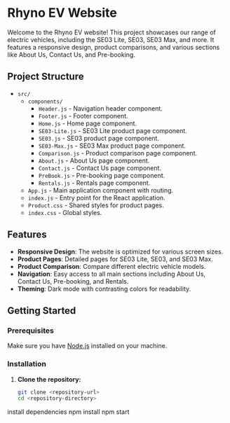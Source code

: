 # Rhyno EV Website

Welcome to the Rhyno EV website! This project showcases our range of electric vehicles, including the SE03 Lite, SE03, SE03 Max, and more. It features a responsive design, product comparisons, and various sections like About Us, Contact Us, and Pre-booking.

## Project Structure

- `src/`
  - `components/`
    - `Header.js` - Navigation header component.
    - `Footer.js` - Footer component.
    - `Home.js` - Home page component.
    - `SE03-Lite.js` - SE03 Lite product page component.
    - `SE03.js` - SE03 product page component.
    - `SE03-Max.js` - SE03 Max product page component.
    - `Comparison.js` - Product comparison page component.
    - `About.js` - About Us page component.
    - `Contact.js` - Contact Us page component.
    - `PreBook.js` - Pre-booking page component.
    - `Rentals.js` - Rentals page component.
  - `App.js` - Main application component with routing.
  - `index.js` - Entry point for the React application.
  - `Product.css` - Shared styles for product pages.
  - `index.css` - Global styles.

## Features

- **Responsive Design**: The website is optimized for various screen sizes.
- **Product Pages**: Detailed pages for SE03 Lite, SE03, and SE03 Max.
- **Product Comparison**: Compare different electric vehicle models.
- **Navigation**: Easy access to all main sections including About Us, Contact Us, Pre-booking, and Rentals.
- **Theming**: Dark mode with contrasting colors for readability.

## Getting Started

### Prerequisites

Make sure you have [Node.js](https://nodejs.org/) installed on your machine.

### Installation

1. **Clone the repository:**

   ```bash
   git clone <repository-url>
   cd <repository-directory>


install dependencies 
npm install 
npm start